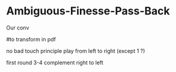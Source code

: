 # Ambiguous-Finesse-Pass-Back

Our conv

#to transform in pdf

no bad touch principle
play from left to right (except 1 ?)


first round 3-4 complement right to left
